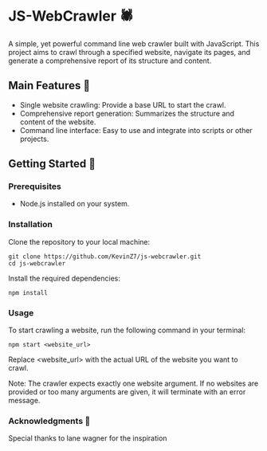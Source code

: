 # JS-WebCrawler 🕷️

A simple, yet powerful command line web crawler built with JavaScript. This project aims to crawl through a specified website, navigate its pages, and generate a comprehensive report of its structure and content.

## Main Features 🌟

- Single website crawling: Provide a base URL to start the crawl.
- Comprehensive report generation: Summarizes the structure and content of the website.
- Command line interface: Easy to use and integrate into scripts or other projects.

## Getting Started 🚀

### Prerequisites

- Node.js installed on your system.

### Installation

Clone the repository to your local machine:

```
git clone https://github.com/KevinZ7/js-webcrawler.git
cd js-webcrawler
```

Install the required dependencies:

```
npm install
```

### Usage

To start crawling a website, run the following command in your terminal:

```
npm start <website_url>
```

Replace <website_url> with the actual URL of the website you want to crawl.

Note: The crawler expects exactly one website argument. If no websites are provided or too many arguments are given, it will terminate with an error message.

### Acknowledgments 🙏

Special thanks to lane wagner for the inspiration
